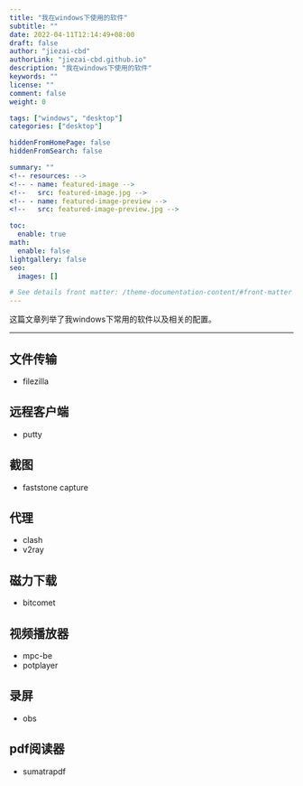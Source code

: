```yaml
---
title: "我在windows下使用的软件"
subtitle: ""
date: 2022-04-11T12:14:49+08:00
draft: false
author: "jiezai-cbd"
authorLink: "jiezai-cbd.github.io"
description: "我在windows下使用的软件"
keywords: ""
license: ""
comment: false
weight: 0

tags: ["windows", "desktop"]
categories: ["desktop"]

hiddenFromHomePage: false
hiddenFromSearch: false

summary: ""
<!-- resources: -->
<!-- - name: featured-image -->
<!--   src: featured-image.jpg -->
<!-- - name: featured-image-preview -->
<!--   src: featured-image-preview.jpg -->

toc:
  enable: true
math:
  enable: false
lightgallery: false
seo:
  images: []

# See details front matter: /theme-documentation-content/#front-matter
---
```


<!--more-->


这篇文章列举了我windows下常用的软件以及相关的配置。

---

## 文件传输
* filezilla

## 远程客户端
* putty

## 截图
* faststone capture

## 代理
* clash 
* v2ray

## 磁力下载
* bitcomet

## 视频播放器
* mpc-be
* potplayer

## 录屏
* obs

## pdf阅读器
* sumatrapdf
